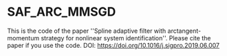 # SAF_ARC_MMSGD
This is the code of the paper ''Spline adaptive filter with arctangent-momentum strategy for nonlinear system identification''. Please cite the paper if you use the code. DOI: https://doi.org/10.1016/j.sigpro.2019.06.007
